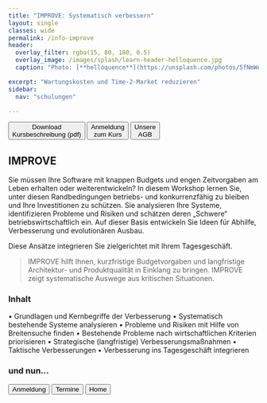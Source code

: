 ```yaml
---
title: "IMPROVE: Systematisch verbessern"
layout: single
classes: wide
permalink: /info-improve
header:
  overlay_filter: rgba(15, 80, 180, 0.5)
  overlay_image: /images/splash/learn-header-helloquence.jpg
  caption: "Photo: [**helloquence**](https://unsplash.com/photos/5fNmWej4tAA)"

excerpt: "Wartungskosten und Time-2-Market reduzieren"
sidebar:
  nav: "schulungen"

---
```


<a href="/downloads/flyer-improve.pdf" target="_blank" rel="noopener noreferrer nofollow"><button class="button buttonImprove">Download<br/>Kursbeschreibung (pdf)</button></a>
<a href="/anmeldung"><button class="button buttonAnmeldung">Anmeldung<br/>zum Kurs</button></a>
<a href="/terms"><button class="button buttonTerms">Unsere<br>AGB</button></a>

## IMPROVE

Sie müssen Ihre Software mit knappen Budgets und engen Zeitvorgaben am Leben erhalten oder weiterentwickeln?
In diesem Workshop lernen Sie, unter diesen Randbedingungen betriebs- und konkurrenzfähig zu bleiben und Ihre Investitionen zu schützen. 
Sie analysieren Ihre Systeme, identifizieren Probleme und Risiken und schätzen deren „Schwere“ betriebswirtschaftlich ein. 
Auf dieser Basis entwickeln Sie Ideen für Abhilfe, Verbesserung und evolutionären Ausbau. 

Diese Ansätze integrieren Sie zielgerichtet mit Ihrem Tagesgeschäft.

> IMPROVE hilft Ihnen, kurzfristige Budgetvorgaben und langfristige Architektur- und Produktqualität in Einklang zu bringen. 
> IMPROVE zeigt systematische Auswege aus kritischen Situationen.


### Inhalt
• Grundlagen und Kernbegriffe der Verbesserung
• Systematisch bestehende Systeme analysieren
• Probleme und Risiken mit Hilfe von Breitensuche finden
• Bestehende Probleme nach wirtschaftlichen Kriterien priorisieren
• Strategische (langfristige) Verbesserungsmaßnahmen
• Taktische Verbesserungen
• Verbesserung ins Tagesgeschäft integrieren



### und nun...

<a href="/anmeldung"><button class="button buttonAnmeldung">Anmeldung</button></a>
<a href="/termine"><button class="button buttonRoyalBlue">Termine</button></a>
<a href="/"><button class="button buttonHome">Home</button></a>



